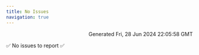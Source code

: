 ```yaml
---
title: No Issues
navigation: true
---
```


<p style="text-align:right;color:#cccs">
Generated Fri, 28 Jun 2024 22:05:58 GMT
</p>
<p>✅ No issues to report ✅</p>



